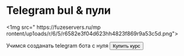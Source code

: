 <hLml Lang="ru">
<head>
  <meta charset-"UTF 8">
  <title>Курсы</title>
</head>
<body>
  <div id="main">
    <h1>Telegram bul & пули</h1>
    <1mg src=" https://fuzeservers.ru/mp rontent/up1oads/r/6/5/r6582e3f04d623hh4823f869r9a53c5d.png">
    <p> Учимся созданать telegram бота с нуля </n>
      <button id-"buy"> Купить курс</button>
      
</budy>
</html>
